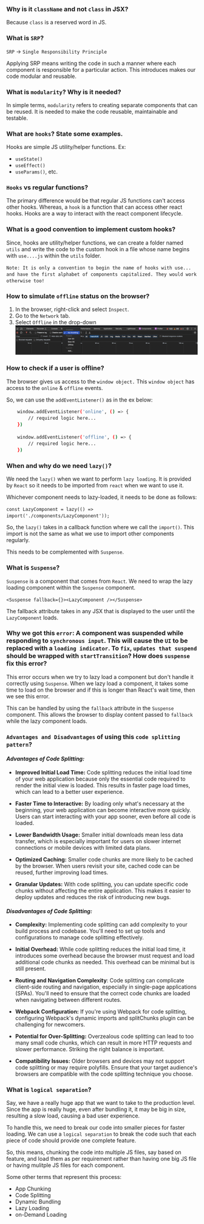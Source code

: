 ### Why is it `className` and not `class` in JSX?

Because `class` is a reserved word in JS.

### What is `SRP`?

`SRP` -> `Single Responsibility Principle`

Applying SRP means writing the code in such a manner where each component is responsible for a particular action. This introduces makes our code modular and reusable.

### What is `modularity`? Why is it needed?

In simple terms, `modularity` refers to creating separate components that can be reused. It is needed to make the code reusable, maintainable and testable.

### What are `hooks`? State some examples.

Hooks are simple JS utility/helper functions. Ex:

- `useState()`
- `useEffect()`
- `useParams()`, etc.

### `Hooks` vs regular functions?

The primary difference would be that regular JS functions can't access other hooks. Whereas, a `hook` is a function that can access other react hooks. Hooks are a way to interact with the react component lifecycle.

### What is a good convention to implement custom hooks?

Since, hooks are utility/helper functions, we can create a folder named `utils` and write the code to the custom hook in a file whose name begins with `use....js` within the `utils` folder.

`Note: It is only a convention to begin the name of hooks with use... and have the first alphabet of components capitalized. They would work otherwise too!`

### How to simulate `offline` status on the browser?

1. In the browser, right-click and select `Inspect`.
2. Go to the `Network` tab.
3. Select `Offline` in the drop-down
   ![Offline](image.png)

### How to check if a user is offline?

The browser gives us access to the `window object.` This `window object` has access to the `online` & `offline` events.

So, we can use the `addEventListener()` as in the ex below:

```sh
    window.addEventListener('online', () => {
        // required logic here...
    })

    window.addEventListener('offline', () => {
        // required logic here...
    })
```

### When and why do we need `lazy()`?

We need the `lazy()` when we want to perform `lazy loading`. It is provided by `React` so it needs to be imported from `react` when we want to use it.

Whichever component needs to lazy-loaded, it needs to be done as follows:

`const LazyComponent = lazy(() => import('./components/LazyComponent'));`

So, the `lazy()` takes in a callback function where we call the `import()`. This import is not the same as what we use to import other components regularly.

This needs to be complemented with `Suspense`.

### What is `Suspense`?

`Suspense` is a component that comes from `React`. We need to wrap the lazy loading component within the `Suspense` component.

`<Suspense fallback={}><LazyComponent /></Suspense>`

The fallback attribute takes in any JSX that is displayed to the user until the `LazyComponent` loads.

### Why we got this `error`: A component was suspended while responding to `synchronous input`. This will cause the `UI` to be replaced with a `loading indicator`. To `fix`, `updates that suspend` should be wrapped with `startTransition`? How does `suspense` fix this error?

This error occurs when we try to lazy load a component but don't handle it correctly using `Suspense`. When we lazy load a component, it takes some time to load on the browser and if this is longer than React's wait time, then we see this error.

This can be handled by using the `fallback` attribute in the `Suspense` component. This allows the browser to display content passed to `fallback` while the lazy component loads.

### `Advantages and Disadvantages` of using this `code splitting pattern`?

#### _Advantages of Code Splitting:_

- **Improved Initial Load Time:** Code splitting reduces the initial load time of your web application because only the essential code required to render the initial view is loaded. This results in faster page load times, which can lead to a better user experience.

- **Faster Time to Interactive:** By loading only what's necessary at the beginning, your web application can become interactive more quickly. Users can start interacting with your app sooner, even before all code is loaded.

- **Lower Bandwidth Usage:** Smaller initial downloads mean less data transfer, which is especially important for users on slower internet connections or mobile devices with limited data plans.

- **Optimized Caching:** Smaller code chunks are more likely to be cached by the browser. When users revisit your site, cached code can be reused, further improving load times.

- **Granular Updates:** With code splitting, you can update specific code chunks without affecting the entire application. This makes it easier to deploy updates and reduces the risk of introducing new bugs.

#### _Disadvantages of Code Splitting:_

- **Complexity:** Implementing code splitting can add complexity to your build process and codebase. You'll need to set up tools and configurations to manage code splitting effectively.

- **Initial Overhead:** While code splitting reduces the initial load time, it introduces some overhead because the browser must request and load additional code chunks as needed. This overhead can be minimal but is still present.

- **Routing and Navigation Complexity**: Code splitting can complicate client-side routing and navigation, especially in single-page applications (SPAs). You'll need to ensure that the correct code chunks are loaded when navigating between different routes.

- **Webpack Configuration:** If you're using Webpack for code splitting, configuring Webpack's dynamic imports and splitChunks plugin can be challenging for newcomers.

- **Potential for Over-Splitting:** Overzealous code splitting can lead to too many small code chunks, which can result in more HTTP requests and slower performance. Striking the right balance is important.

- **Compatibility Issues:** Older browsers and devices may not support code splitting or may require polyfills. Ensure that your target audience's browsers are compatible with the code splitting technique you choose.

### What is `logical separation`?

Say, we have a really huge app that we want to take to the production level. Since the app is really huge, even after bundling it, it may be big in size, resulting a slow load, causing a bad user experience.

To handle this, we need to break our code into smaller pieces for faster loading. We can use a `logical separation` to break the code such that each piece of code should provide one complete feature.

So, this means, chunking the code into multiple JS files, say based on feature, and load them as per requirement rather than having one big JS file or having mulitple JS files for each component.

Some other terms that represent this process:

- App Chunking
- Code Splitting
- Dynamic Bundling
- Lazy Loading
- on-Demand Loading
